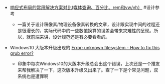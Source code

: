 - [响应式布局的常用解决方案对比(媒体查询、百分比、rem和vw/vh）](https://github.com/forthealllight/blog/issues/13)  #设计参考
	 - 一篇关于设计稿像素/物理设备像素转换的文章，设计跟实现中间的过程还是很漫长的，实际代码中的一些数值换算的误差会带来灾难性的呈现。所以，就前端来讲，设计规范还是有必要看看的。

- Windows10 大版本升级出现的  [Error: unknown filesystem - How to fix this grub error?](https://forum.manjaro.org/t/error-unknown-filesystem-how-to-fix-this-grub-error/49050)
	 - 印象中每次Windows10的大版本升级总会出这个错误，上次还是一个推友来帮我解决了一下，这次版本升级又出来了。查了一下是个常见问题，双系统也是遭罪啊 
